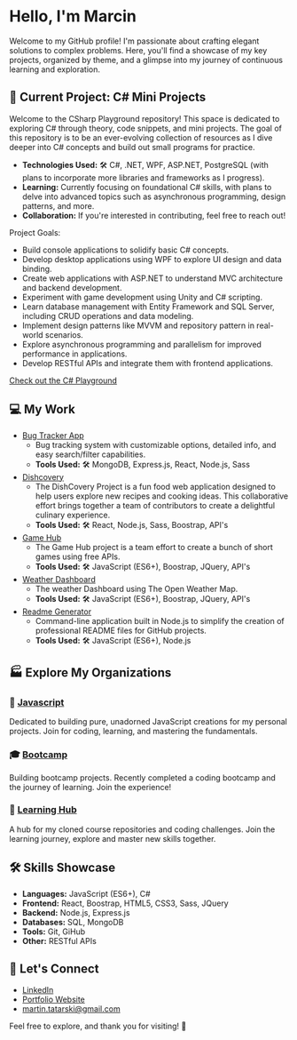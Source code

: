 # Hello, I'm Marcin

Welcome to my GitHub profile! I'm passionate about crafting elegant solutions to complex problems. Here, you'll find a showcase of my key projects, organized by theme, and a glimpse into my journey of continuous learning and exploration.

## 🚀 Current Project: C# Mini Projects

Welcome to the CSharp Playground repository! This space is dedicated to exploring C# through theory, code snippets, and mini projects. The goal of this repository is to be an ever-evolving collection of resources as I dive deeper into C# concepts and build out small programs for practice.

- **Technologies Used:** 🛠️ C#, .NET, WPF, ASP.NET, PostgreSQL (with plans to incorporate more libraries and frameworks as I progress).
- **Learning:** Currently focusing on foundational C# skills, with plans to delve into advanced topics such as asynchronous programming, design patterns, and more.
- **Collaboration:** If you're interested in contributing, feel free to reach out!

Project Goals:
- Build console applications to solidify basic C# concepts.
- Develop desktop applications using WPF to explore UI design and data binding.
- Create web applications with ASP.NET to understand MVC architecture and backend development.
- Experiment with game development using Unity and C# scripting.
- Learn database management with Entity Framework and SQL Server, including CRUD operations and data modeling.
- Implement design patterns like MVVM and repository pattern in real-world scenarios.
- Explore asynchronous programming and parallelism for improved performance in applications.
- Develop RESTful APIs and integrate them with frontend applications.

[Check out the C# Playground](https://github.com/martindocs-courses/csharp-playground)

## 💻 My Work 
- [Bug Tracker App](https://github.com/martindocs/bug-tracker-public)
  - Bug tracking system with customizable options, detailed info, and easy search/filter capabilities.
  - **Tools Used:** 🛠️ MongoDB, Express.js, React, Node.js, Sass
- [Dishcovery](https://github.com/martindocs-bootcamp/dishcovery)
  - The DishCovery Project is a fun food web application designed to help users explore new recipes and cooking ideas. This collaborative effort brings together a team of contributors to create a delightful culinary experience.
  - **Tools Used:** 🛠️ React, Node.js, Sass, Boostrap, API's    
- [Game Hub](https://github.com/martindocs/flash-card-game)
  - The Game Hub project is a team effort to create a bunch of short games using free APIs. 
  - **Tools Used:** 🛠️ JavaScript (ES6+), Boostrap, JQuery, API's
- [Weather Dashboard](https://github.com/martindocs/weather-dashboard)
  - The weather Dashboard using The Open Weather Map. 
  - **Tools Used:** 🛠️ JavaScript (ES6+), Boostrap, JQuery, API's
- [Readme Generator](https://github.com/martindocs/readme-generator)
  - Command-line application built in Node.js to simplify the creation of professional README files for GitHub projects. 
  - **Tools Used:** 🛠️ JavaScript (ES6+), Node.js

## 🏭 Explore My Organizations

### 📜 [Javascript](https://github.com/martindocs-javascript)

Dedicated to building pure, unadorned JavaScript creations for my personal projects. Join for coding, learning, and mastering the fundamentals.

### 🎓 [Bootcamp](https://github.com/martindocs-bootcamp)

Building bootcamp projects. Recently completed a coding bootcamp and the journey of learning. Join the experience!

### 📘 [Learning Hub](https://github.com/martindocs-courses)

A hub for my cloned course repositories and coding challenges. Join the learning journey, explore and master new skills together.

## 🛠️ Skills Showcase

- **Languages:** JavaScript (ES6+), C#
- **Frontend:** React, Boostrap, HTML5, CSS3, Sass, JQuery
- **Backend:** Node.js, Express.js
- **Databases:** SQL, MongoDB
- **Tools:** Git, GiHub
- **Other:** RESTful APIs

## 📱 Let's Connect

- [LinkedIn](https://www.linkedin.com/in/marcin-tatarski/)
- [Portfolio Website](https://marcin-tatarski.com/)
- [martin.tatarski@gmail.com](mailto:martin.tatarski@gmail.com)

Feel free to explore, and thank you for visiting! 🌟
